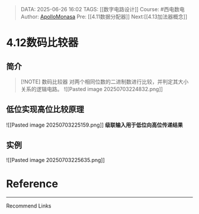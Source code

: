 > DATA: 2025-06-26 16:02
> TAGS: [[数字电路设计]]
> Course: #西电数电 
> Author: [ApolloMonasa](https://github.com/ApolloMonasa)
> Pre: [[4.11数据分配器]]
> Next:[[4.13加法器概念]]


# 4.12数码比较器
## 简介

> [!NOTE] 数码比较器
> 对两个相同位数的二进制数进行比较，并判定其大小关系的逻辑电路。
![[Pasted image 20250703224832.png]]

## 低位实现高位比较原理
![[Pasted image 20250703225159.png]]
**级联输入用于低位向高位传递结果**
## 实例
![[Pasted image 20250703225635.png]]

# Reference


---
Recommend Links
